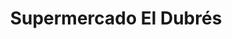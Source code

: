 ---
title: "Supermercado El Dubrés"
url: /santiago-de-compostela/supermercado-el-dubres/
shop: comodidad
---